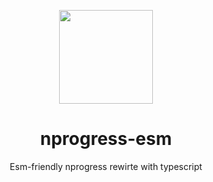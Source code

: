 <p align="center">
<img src="https://github.com/wangyewei/nprogress-esm/assets/49926816/515442e2-d0fd-4733-a5ab-e903d0066d0e" height="150">
</p>

<h1 align="center">
  nprogress-esm
</h1>
<p align="center">
Esm-friendly nprogress rewirte with typescript
<p>

